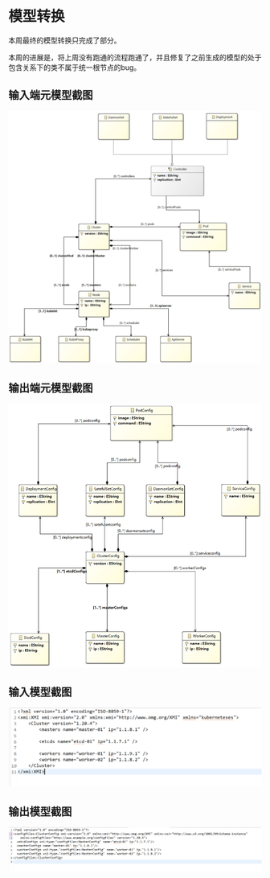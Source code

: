 # 模型转换

本周最终的模型转换只完成了部分。

本周的进展是，将上周没有跑通的流程跑通了，并且修复了之前生成的模型的处于包含关系下的类不属于统一根节点的bug。

## 输入端元模型截图

![1639724811060.png](image/REAME/1639724811060.png)

## 输出端元模型截图

![1639724842237.png](image/REAME/1639724842237.png)

## 输入模型截图

![1639671298043.png](image/REAME/1639671298043.png)

## 输出模型截图

![1639671333557.png](image/REAME/1639671333557.png)
